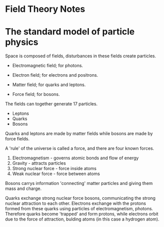 #  Field Theory Notes
#  The standard model of particle physics

Space is composed of fields, disturbances in these fields create particles.
 - Electromagnetic field; for photons.
 - Electron field; for electrons and positrons.

 - Matter field; for quarks and leptons.
 - Force field; for bosons.

The fields can together generate 17 particles.
 - Leptons
 - Quarks
 - Bosons

Quarks and leptons are made by matter fields while bosons are made by force fields.

A 'rule' of the universe is called a force, and there are four known forces.
1. Electromagnetism - governs atomic bonds and flow of energy
2. Gravity - attracts particles
3. Strong nuclear force - force inside atoms
4. Weak nuclear force - force between atoms


Bosons carrys information 'connecting' matter particles and giving them mass and charge.


Quarks exchange strong nuclear force bosons, communicating the strong nuclear attraction to each other.
Electrons exchange with the protons formed from these quarks using particles of electromagnetism, photons.
Therefore quarks become 'trapped' and form protons, while electrons orbit due to the force of attraction, bulding atoms (in this case a hydrogen atom).
